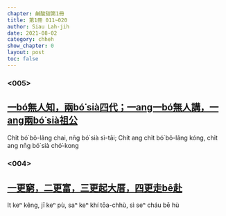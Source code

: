 ```yaml
---
chapter: 鹹酸甜第1冊
title: 第1冊 011~020
author: Siau Lah-jih
date: 2021-08-02
category: chheh
show_chapter: 0
layout: post
toc: false
---
```

### <005>
## [一bó͘無人知，兩bó͘ sià四代；一ang一bó͘無人講，一ang兩bó͘ sià祖公](09-03.html)
Chi̍t bó͘ bô-lâng chai, nn̄g bó͘ sià sì-tāi; Chi̍t ang chi̍t bó͘ bô-lâng kóng, chi̍t ang nn̄g bó͘ sià chó͘-kong

### <004>
## [一更窮，二更富，三更起大厝，四更走bē赴](09-04.html)
It keⁿ kêng, jī keⁿ pù, saⁿ keⁿ khí tōa-chhù, sì seⁿ cháu bē hù

